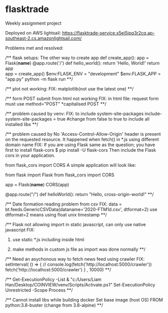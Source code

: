 # flasktrade

Weekly assignment project

Deployed on AWS lightsail:
https://flasktrade-service.s5ei5ipq3r2cq.ap-southeast-2.cs.amazonlightsail.com/

Problems met and resolved:

/**
flask setups:
The other way to create app
def create_app():
    app = Flask(__name__)
    @app.route('/')
    def hello_world():
        return 'Hello, World!'
    return app      
app = create_app()
$env:FLASK_ENV = "development" $env:FLASK_APP = "app.py" python -m flask run
**/

/**
plot not working:
FIX:
matplotlib(not use the latest one)
**/


/**
form POST submit from html not working
FIX:
in html file: request form must use method="POST" *capitalised POST
**/


/**
problem caused by venv:
FIX:
to include system-site-packages
include-system-site-packages = true #change from false to true to include all installed libs
**/


/**
problem caused by No 'Access-Control-Allow-Origin' header is present on the requested resource.
It happened when fetch() in *.js using different domain name
FIX:
If you are using Flask same as the question; you have first to install flask-cors
$ pip install -U flask-cors
Then include the Flask cors in your application.

from flask_cors import CORS
A simple application will look like:

from flask import Flask
from flask_cors import CORS

app = Flask(__name__)
CORS(app)

@app.route("/")
def helloWorld():
  return "Hello, cross-origin-world!"
**/

/**
Date formation reading problem from csv
FIX:
data = bt.feeds.GenericCSVData(dataname='2020-FTM1d.csv', dtformat=2)
use dtformat=2 means using float unix timestamp
**/


/**
Flask not allowing import in static javascript, can only use native javascript
FIX:
1. use static *.js including inside html
  <script src=""></script>
2. make methods in custom js file as import was done normally
**/


/**
Need an asychonous way to fetch news feed using crawler
FIX:
setInterval( () => {
    // console.log(fetch('http://localhost:5000/crawler'))
    fetch('http://localhost:5000/crawler')
} , 10000)
**/


/**
Get-ExecutionPolicy -List
& "c:/Users/Liam Han/Desktop/COINVIEW/venv/Scripts/Activate.ps1"
Set-ExecutionPolicy Unrestricted -Scope Process
**/


/**
Cannot install libs while building docker
Set base image (host OS)
FROM python:3.8-buster (change from 3.8-alpine)
**/
